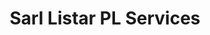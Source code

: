 ---
title: "Sarl Listar PL Services"
url: /chatenois/sarl-listar-pl-services/
shop: Autowerkstatt
---